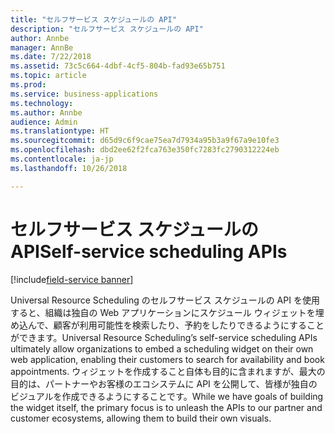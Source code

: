 ```yaml
---
title: "セルフサービス スケジュールの API"
description: "セルフサービス スケジュールの API"
author: Annbe
manager: AnnBe
ms.date: 7/22/2018
ms.assetid: 73c5c664-4dbf-4cf5-804b-fad93e65b751
ms.topic: article
ms.prod: 
ms.service: business-applications
ms.technology: 
ms.author: Annbe
audience: Admin
ms.translationtype: HT
ms.sourcegitcommit: d65d9c6f9cae75ea7d7934a95b3a9f67a9e10fe3
ms.openlocfilehash: dbd2ee62f2fca763e350fc7283fc2790312224eb
ms.contentlocale: ja-jp
ms.lasthandoff: 10/26/2018

---
```


#  <a name="self-service-scheduling-apis"></a><span data-ttu-id="6ddb8-103">セルフサービス スケジュールの API</span><span class="sxs-lookup"><span data-stu-id="6ddb8-103">Self-service scheduling APIs</span></span>

[!include[field-service banner](../../../includes/field-service.md)]




<span data-ttu-id="6ddb8-104">Universal Resource Scheduling のセルフサービス スケジュールの API を使用すると、組織は独自の Web アプリケーションにスケジュール ウィジェットを埋め込んで、顧客が利用可能性を検索したり、予約をしたりできるようにすることができます。</span><span class="sxs-lookup"><span data-stu-id="6ddb8-104">Universal Resource Scheduling’s self-service scheduling APIs ultimately allow organizations to embed a scheduling widget on their own web application, enabling their customers to search for availability and book appointments.</span></span> <span data-ttu-id="6ddb8-105">ウィジェットを作成すること自体も目的に含まれますが、最大の目的は、パートナーやお客様のエコシステムに API を公開して、皆様が独自のビジュアルを作成できるようにすることです。</span><span class="sxs-lookup"><span data-stu-id="6ddb8-105">While we have goals of building the widget itself, the primary focus is to unleash the APIs to our partner and customer ecosystems, allowing them to build their own visuals.</span></span>

